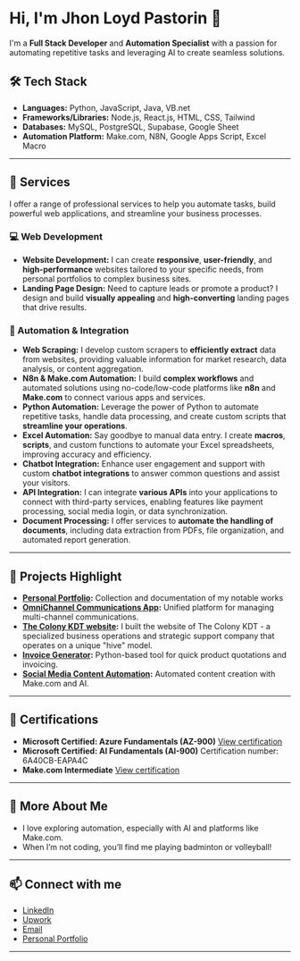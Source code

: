 # Hi, I'm Jhon Loyd Pastorin 👋

I'm a **Full Stack Developer** and **Automation Specialist** with a passion for automating repetitive tasks and leveraging AI to create seamless solutions.

## 🛠️ Tech Stack
- **Languages:** Python, JavaScript, Java, VB.net
- **Frameworks/Libraries:** Node.js, React.js, HTML, CSS, Tailwind
- **Databases:** MySQL, PostgreSQL, Supabase, Google Sheet
- **Automation Platform:** Make.com, N8N, Google Apps Script, Excel Macro

---

## 💼 Services

I offer a range of professional services to help you automate tasks, build powerful web applications, and streamline your business processes.

### 💻 Web Development
* **Website Development:** I can create **responsive**, **user-friendly**, and **high-performance** websites tailored to your specific needs, from personal portfolios to complex business sites.
* **Landing Page Design:** Need to capture leads or promote a product? I design and build **visually appealing** and **high-converting** landing pages that drive results.

### 🤖 Automation & Integration
* **Web Scraping:** I develop custom scrapers to **efficiently extract** data from websites, providing valuable information for market research, data analysis, or content aggregation.
* **N8n & Make.com Automation:** I build **complex workflows** and automated solutions using no-code/low-code platforms like **n8n** and **Make.com** to connect various apps and services.
* **Python Automation:** Leverage the power of Python to automate repetitive tasks, handle data processing, and create custom scripts that **streamline your operations**.
* **Excel Automation:** Say goodbye to manual data entry. I create **macros**, **scripts**, and custom functions to automate your Excel spreadsheets, improving accuracy and efficiency.
* **Chatbot Integration:** Enhance user engagement and support with custom **chatbot integrations** to answer common questions and assist your visitors.
* **API Integration:** I can integrate **various APIs** into your applications to connect with third-party services, enabling features like payment processing, social media login, or data synchronization.
* **Document Processing:** I offer services to **automate the handling of documents**, including data extraction from PDFs, file organization, and automated report generation.

---

## 🚀 Projects Highlight
- **[Personal Portfolio](https://jlpasto-portfolio.vercel.app/all):** Collection and documentation of my notable works
- **[OmniChannel Communications App](https://github.com/jlpasto/omnichannel-communication-app):** Unified platform for managing multi-channel communications.
- **[The Colony KDT website](https://thecolonykdt.com):** I built the website of The Colony KDT - a specialized business operations and strategic support company that operates on a unique "hive" model.
- **[Invoice Generator](https://github.com/jlpasto/product-quotation-using-python):** Python-based tool for quick product quotations and invoicing.
- **[Social Media Content Automation](https://jlpasto-portfolio.vercel.app/work/Social-Media-Automation):** Automated content creation with Make.com and AI.

---

## 📜 Certifications
- **Microsoft Certified: Azure Fundamentals (AZ-900)**
  [View certification](https://drive.google.com/file/d/15aOhCBiPwBYh1evqRtD-uJOnj6qLYdqP/view?usp=drive_link)
- **Microsoft Certified: AI Fundamentals (AI-900)**
  Certification number: 6A40CB-EAPA4C
- **Make.com Intermediate** [View certification](https://www.credly.com/badges/b008884c-6d19-4235-a024-62b023b1d9e9/public_url)

---

## 🌟 More About Me
- I love exploring automation, especially with AI and platforms like Make.com.
- When I’m not coding, you’ll find me playing badminton or volleyball!

---

## 📫 Connect with me
- [LinkedIn](https://www.linkedin.com/in/jhon-loyd-pastorin-a84000107/)
- [Upwork](https://www.upwork.com/freelancers/~01b3b27b15e4c94e0e)
- [Email](mailto:jhonloydpastorin.03@gmail.com)
- [Personal Portfolio](https://jlpasto-portfolio.vercel.app/)

---
